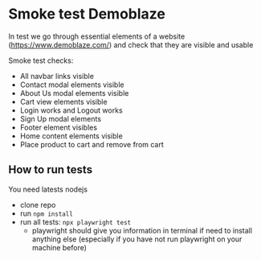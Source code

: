 # Smoke test Demoblaze

In test we go through essential elements of a website (https://www.demoblaze.com/) and check that they are visible and usable

Smoke test checks:

- All navbar links visible
- Contact modal elements visible
- About Us modal elements visible
- Cart view elements visible
- Login works and Logout works
- Sign Up modal elements
- Footer element visibles
- Home content elements visible
- Place product to cart and remove from cart

## How to run tests

You need latests nodejs

- clone repo
- run `npm install`
- run all tests: `npx playwright test`
  - playwright should give you information in terminal if need to install anything else (especially if you have not run playwright on your machine before)
